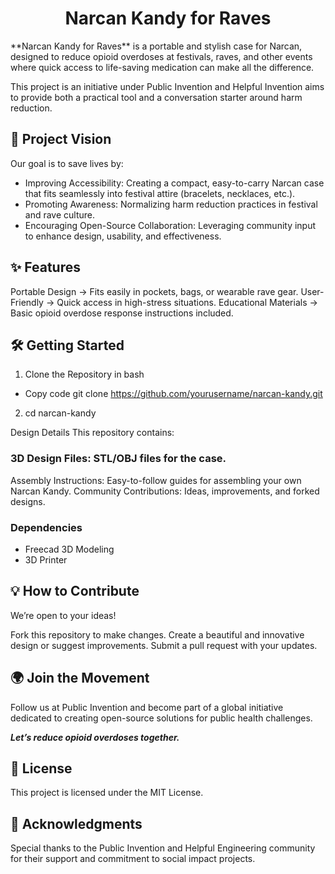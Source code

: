 <h1 align=center>Narcan Kandy for Raves</h1>
**Narcan Kandy for Raves** is a portable and stylish case for Narcan, designed to reduce opioid overdoses at festivals, raves, and other events where quick access to life-saving medication can make all the difference. 

<p>This project is an initiative under Public Invention and Helpful Invention aims to provide both a practical tool and a conversation starter around harm reduction.</p>

## 🚀 Project Vision
Our goal is to save lives by:
- Improving Accessibility: Creating a compact, easy-to-carry Narcan case that fits seamlessly into festival attire (bracelets, necklaces, etc.).
- Promoting Awareness: Normalizing harm reduction practices in festival and rave culture.
- Encouraging Open-Source Collaboration: Leveraging community input to enhance design, usability, and effectiveness.

## ✨ Features
Portable Design -> Fits easily in pockets, bags, or wearable rave gear.
User-Friendly -> Quick access in high-stress situations.
Educational Materials -> Basic opioid overdose response instructions included.

## 🛠️ Getting Started
1. Clone the Repository in bash
- Copy code git clone https://github.com/yourusername/narcan-kandy.git  
2. cd narcan-kandy  

Design Details
This repository contains:

### 3D Design Files: STL/OBJ files for the case.
Assembly Instructions: Easy-to-follow guides for assembling your own Narcan Kandy.
Community Contributions: Ideas, improvements, and forked designs.

### Dependencies
- Freecad 3D Modeling
- 3D Printer

## 💡 How to Contribute
We’re open to your ideas!

Fork this repository to make changes.
Create a beautiful and innovative design or suggest improvements.
Submit a pull request with your updates.

## 🌍 Join the Movement
Follow us at Public Invention and become part of a global initiative dedicated to creating open-source solutions for public health challenges.

***Let’s reduce opioid overdoses together.***


## 📄 License
This project is licensed under the MIT License.

## 🙌 Acknowledgments
Special thanks to the Public Invention and Helpful Engineering community for their support and commitment to social impact projects.
